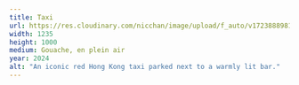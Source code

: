 ```yaml
---
title: Taxi
url: https://res.cloudinary.com/nicchan/image/upload/f_auto/v1723888981/20240625.jpg
width: 1235
height: 1000
medium: Gouache, en plein air
year: 2024
alt: "An iconic red Hong Kong taxi parked next to a warmly lit bar."
---
```

